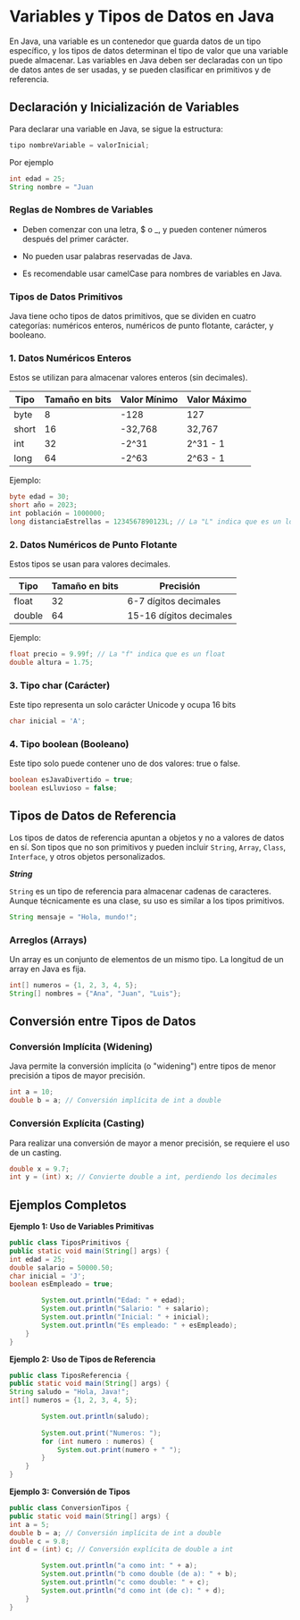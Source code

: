 # Variables y Tipos de Datos en Java

En Java, una variable es un contenedor que guarda datos de un tipo específico, y los tipos de datos determinan el tipo de valor que una variable puede almacenar. Las variables en Java deben ser declaradas con un tipo de datos antes de ser usadas, y se pueden clasificar en primitivos y de referencia.

## Declaración y Inicialización de Variables

Para declarar una variable en Java, se sigue la estructura:

``` java
tipo nombreVariable = valorInicial;
```

Por ejemplo

``` java
int edad = 25;
String nombre = "Juan
```

### Reglas de Nombres de Variables

* Deben comenzar con una letra, $ o _, y pueden contener números después del primer carácter.

* No pueden usar palabras reservadas de Java.

* Es recomendable usar camelCase para nombres de variables en Java.

### Tipos de Datos Primitivos

Java tiene ocho tipos de datos primitivos, que se dividen en cuatro categorías: numéricos enteros, numéricos de punto flotante, carácter, y booleano.

### 1. Datos Numéricos Enteros

Estos se utilizan para almacenar valores enteros (sin decimales).

| Tipo  | Tamaño en bits | Valor Mínimo         | Valor Máximo        |
|-------|-----------------|----------------------|---------------------|
| byte  | 8              | -128                 | 127                |
| short | 16             | -32,768              | 32,767             |
| int   | 32             | -2^31                | 2^31 - 1           |
| long  | 64             | -2^63                | 2^63 - 1           |

Ejemplo:

```java
byte edad = 30;
short año = 2023;
int población = 1000000;
long distanciaEstrellas = 1234567890123L; // La "L" indica que es un long
```

### 2. Datos Numéricos de Punto Flotante

Estos tipos se usan para valores decimales.

| Tipo    | Tamaño en bits | Precisión                   |
|---------|-----------------|-----------------------------|
| float   | 32             | 6-7 dígitos decimales       |
| double  | 64             | 15-16 dígitos decimales     |

Ejemplo:

```java
float precio = 9.99f; // La "f" indica que es un float
double altura = 1.75;
```

### 3. Tipo char (Carácter)

Este tipo representa un solo carácter Unicode y ocupa 16 bits

```java
char inicial = 'A';
```

### 4. Tipo boolean (Booleano)

Este tipo solo puede contener uno de dos valores: true o false.

```java
boolean esJavaDivertido = true;
boolean esLluvioso = false;
```

## Tipos de Datos de Referencia

Los tipos de datos de referencia apuntan a objetos y no a valores de datos en sí. Son tipos que no son primitivos y pueden incluir `String`, `Array`, `Class`, `Interface`, y otros objetos personalizados.

***String***

`String` es un tipo de referencia para almacenar cadenas de caracteres. Aunque técnicamente es una clase, su uso es similar a los tipos primitivos.

```java
String mensaje = "Hola, mundo!";
```

### Arreglos (Arrays)

Un array es un conjunto de elementos de un mismo tipo. La longitud de un array en Java es fija.

```java
int[] numeros = {1, 2, 3, 4, 5};
String[] nombres = {"Ana", "Juan", "Luis"};
```

## Conversión entre Tipos de Datos

### Conversión Implícita (Widening)

Java permite la conversión implícita (o "widening")
entre tipos de menor precisión a tipos de mayor precisión.

```java
int a = 10;
double b = a; // Conversión implícita de int a double
```

### Conversión Explícita (Casting)

Para realizar una conversión de mayor a menor precisión, se requiere el uso de un casting.

```java
double x = 9.7;
int y = (int) x; // Convierte double a int, perdiendo los decimales
```

## Ejemplos Completos

****Ejemplo 1:****
**Uso de Variables Primitivas**

```java
public class TiposPrimitivos {
public static void main(String[] args) {
int edad = 25;
double salario = 50000.50;
char inicial = 'J';
boolean esEmpleado = true;

        System.out.println("Edad: " + edad);
        System.out.println("Salario: " + salario);
        System.out.println("Inicial: " + inicial);
        System.out.println("Es empleado: " + esEmpleado);
    }
}
```

****Ejemplo 2:****
**Uso de Tipos de Referencia**

```java
public class TiposReferencia {
public static void main(String[] args) {
String saludo = "Hola, Java!";
int[] numeros = {1, 2, 3, 4, 5};

        System.out.println(saludo);
        
        System.out.print("Numeros: ");
        for (int numero : numeros) {
            System.out.print(numero + " ");
        }
    }
}
```

****Ejemplo 3:****
**Conversión de Tipos**

```java
public class ConversionTipos {
public static void main(String[] args) {
int a = 5;
double b = a; // Conversión implícita de int a double
double c = 9.8;
int d = (int) c; // Conversión explícita de double a int

        System.out.println("a como int: " + a);
        System.out.println("b como double (de a): " + b);
        System.out.println("c como double: " + c);
        System.out.println("d como int (de c): " + d);
    }
}
```

